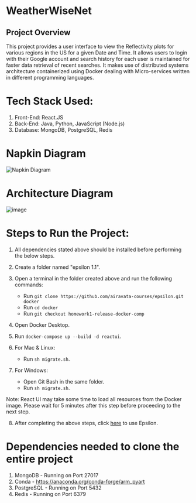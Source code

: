 # WeatherWiseNet
## Project Overview
This project provides a user interface to view the Reflectivity plots for various regions in the US for a given Date and Time. It allows users to login with their Google account and search history for each user is maintained for faster data retrieval of recent searches. It makes use of distributed systems architecture containerized using Docker dealing with Micro-services written in different programming languages.
# Tech Stack Used:
1. Front-End: React.JS
2. Back-End: Java, Python, JavaScript (Node.js)
3. Database: MongoDB, PostgreSQL, Redis

# Napkin Diagram
![Napkin Diagram](https://github.com/RahulUbale/Epsilon/assets/68568128/ffd14305-675e-4c14-a780-3ad0d525bbde)

# Architecture Diagram
![image](https://github.com/RahulUbale/Epsilon/assets/68568128/cc272f1c-d395-457e-a923-92f73b23cde3)

# Steps to Run the Project:
1. All dependencies stated above should be installed before performing the below steps.

2. Create a folder named "epsilon 1.1".

3. Open a terminal in the folder created above and run the following commands:
   - Run `git clone https://github.com/airavata-courses/epsilon.git docker`
   - Run `cd docker`
   - Run `git checkout homework1-release-docker-comp`

4. Open Docker Desktop.

5. Run `docker-compose up --build -d reactui`.

6. For Mac & Linux:
   - Run `sh migrate.sh`.

7. For Windows:
   - Open Git Bash in the same folder.
   - Run `sh migrate.sh`.

Note: React UI may take some time to load all resources from the Docker image. Please wait for 5 minutes after this step before proceeding to the next step.

8. After completing the above steps, click [here](link) to use Epsilon.


# Dependencies needed to clone the entire project
1. MongoDB - Running on Port 27017
2. Conda - https://anaconda.org/conda-forge/arm_pyart
3. PostgreSQL - Running on Port 5432
4. Redis - Running on Port 6379


